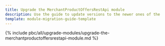 ```yaml
---
title: Upgrade the MerchantProductOffersRestApi module
description: Use the guide to update versions to the newer ones of the MerchantProductOffersRestApi module.
template: module-migration-guide-template
---
```


{% include pbc/all/upgrade-modules/upgrade-the-merchantproductoffersrestapi-module.md %} <!-- To edit, see /_includes/pbc/all/upgrade-modules/upgrade-the-merchantproductoffersrestapi-module.md -->
